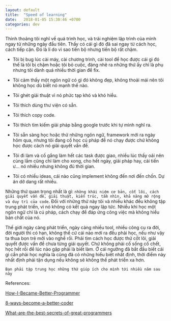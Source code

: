 ```yaml
---
layout: default
title:  "Speed of learning"
date:   2018-01-05 15:30:46 +0700
categories: dev
---
```


Thỉnh thoảng tôi nghĩ về quá trình học, và trải nghiệm lập trình của mình ngay từ những ngày đầu tiên. Thấy có cái gì đó đã sai ngay từ cách học, cách tiếp cận. Đó là lí do vì sao tiến bộ nhưng tiến bộ rất chậm.

- Tôi bị bug lúc cài máy, cài chương trình, cài tool để học được cái gì đó thế là tôi bị chậm hoặc tôi bỏ cuộc, đáng nhẽ ra những thứ ấy chỉ là phụ nhưng tôi dành quá nhiều thời gian để fix.

- Tôi cảm thấy một ngôn ngữ có gì đó không đẹp, không thoải mái nên tôi không học dù biết nó mạnh thế nào.

- Tôi ghét giải thuật vì nó phức tạp khó và khó hiểu.

- Tôi thích dùng thư viện có sẵn.

- Tôi thích copy code.

- Tôi thích tìm kiếm giải pháp bằng google trước khi tự mình nghĩ ra.

- Tôi sẵn sàng học hoặc thử những ngôn ngữ, framework mới ra ngày hôm qua, nhưng tôi đang cố học cú pháp để nó chạy được chứ không học được cách nó giải quyết vấn đề.

- Tôi đi làm và cố gắng làm hết các task được giao, nhiều lúc thấy oải nên cùng lắm cũng chỉ làm cho xong, cho hết ngày, giải pháp hay, cải tiến ư... nó nhiều nhưng không đủ thời gian.

- Tôi có nhiều ideas, cái nào cũng implement không đến nơi đến chốn. Dự án dở dang rất nhiều.

Những thứ quan trọng nhất là gì: `những khái niệm cơ bản, cốt lõi, cách giải quyết vấn đề, giải thuật, kiến trúc, tầm nhìn, khả năng mở rộng và duy trì của code`. Đối với những thứ này tôi và nhiều khác đều không tập trung phát triển, vì nó không có kết quả ngay lập tức. Nhiều khi học một ngôn ngữ chỉ là cú pháp, cách chạy để đáp ứng công việc mà không hiểu bản chất của nó.

Thế giới ngày càng phát triển, ngày càng nhiều tool, nhiều công cụ ra đời, đời người thì có hạn, không thể cứ cái nào mới ra đều phải học, nếu như vậy ta thua bọn trẻ mới vào nghề rồi. Phải tìm cách học được thứ cốt lõi, giải quyết được vấn đề chưa từng giải quyết. Chứ không phải cố sống cố chết, học hết rồi để lúc nào gặp phải là biết làm. Ở cái ngưỡng đã bắt đầu biết cái gì cần phải học nghĩa là cũng đã có những hiểu biết nhất định, thời điểm này nhất định phải tận dụng nếu không sẽ không thể phát triển xa hơn.

`Bạn phải tập trung học những thứ giúp ích cho mình tới nhiều năm sau này`

References:

[How-I-Became-Better-Programmer](http://jlongster.com/How-I-Became-Better-Programmer)

[8-ways-become-a-better-coder](https://blog.newrelic.com/2016/02/22/8-ways-become-a-better-coder/)

[What-are-the-best-secrets-of-great-programmers](https://www.quora.com/What-are-the-best-secrets-of-great-programmers?redirected_qid=2412237)
